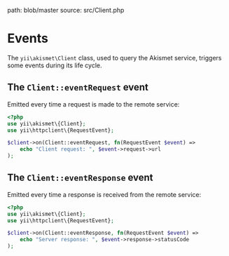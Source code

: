 path: blob/master
source: src/Client.php

# Events
The `yii\akismet\Client` class, used to query the Akismet service, triggers some events during its life cycle.

## The `Client::eventRequest` event
Emitted every time a request is made to the remote service:

``` php
<?php
use yii\akismet\{Client};
use yii\httpclient\{RequestEvent};

$client->on(Client::eventRequest, fn(RequestEvent $event) =>
	echo "Client request: ", $event->request->url
);
```

## The `Client::eventResponse` event
Emitted every time a response is received from the remote service:

``` php
<?php
use yii\akismet\{Client};
use yii\httpclient\{RequestEvent};

$client->on(Client::eventResponse, fn(RequestEvent $event) =>
	echo "Server response: ", $event->response->statusCode
);
```
